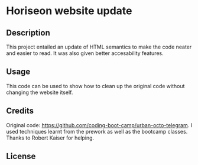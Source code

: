# Horiseon website update

## Description
This project entailed an update of HTML semantics to make the code neater and easier to read.
It was also given better accesability features.

## Usage
This code can be used to show how to clean up the original code without changing the website itself.

## Credits
Original code: https://github.com/coding-boot-camp/urban-octo-telegram.
I used techniques learnt from the prework as well as the bootcamp classes.
Thanks to Robert Kaiser for helping.

## License
